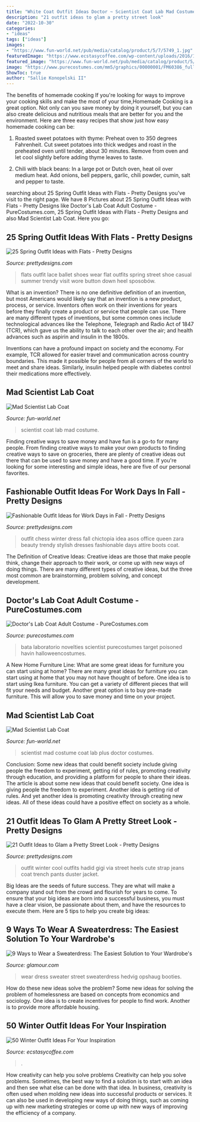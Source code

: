 ```yaml
---
title: "White Coat Outfit Ideas Doctor ~ Scientist Coat Lab Mad Costume"
description: "21 outfit ideas to glam a pretty street look"
date: "2022-10-30"
categories:
- "ideas"
tags: ["ideas"]
images:
- "https://www.fun-world.net/pub/media/catalog/product/5/7/5749_1.jpg"
featuredImage: "https://www.ecstasycoffee.com/wp-content/uploads/2016/11/White-Coats-Styles-How-To-Wear-Them.jpg"
featured_image: "https://www.fun-world.net/pub/media/catalog/product/5/4/5428_1.jpg"
image: "https://www.purecostumes.com/mm5/graphics/00000001/FM60386_full_1.jpg"
ShowToc: true
author: "Sallie Konopelski II"
---
```



The benefits of homemade cooking
If you're looking for ways to improve your cooking skills and make the most of your time,Homemade Cooking is a great option. Not only can you save money by doing it yourself, but you can also create delicious and nutritious meals that are better for you and the environment. Here are three easy recipes that show just how easy homemade cooking can be: 
1. Roasted sweet potatoes with thyme: Preheat oven to 350 degrees Fahrenheit. Cut sweet potatoes into thick wedges and roast in the preheated oven until tender, about 30 minutes. Remove from oven and let cool slightly before adding thyme leaves to taste. 

2. Chili with black beans: In a large pot or Dutch oven, heat oil over medium heat. Add onions, bell peppers, garlic, chili powder, cumin, salt and pepper to taste.

	

		
searching about 25 Spring Outfit Ideas with Flats - Pretty Designs you've visit to the right page. We have 8 Pictures about 25 Spring Outfit Ideas with Flats - Pretty Designs like Doctor&#039;s Lab Coat Adult Costume - PureCostumes.com, 25 Spring Outfit Ideas with Flats - Pretty Designs and also Mad Scientist Lab Coat. Here you go:
		
    
## 25 Spring Outfit Ideas With Flats - Pretty Designs

<img loading=lazy src="http://www.prettydesigns.com/wp-content/uploads/2016/03/Black-Lace-up-Flats.jpg" onerror="this.onerror=null;this.src='https://tse2.mm.bing.net/th?id=OIP.cTsOg43vj6EUAEt8DoSa0gHaOA&amp;pid=15.1';" alt="25 Spring Outfit Ideas with Flats - Pretty Designs">

_Source: prettydesigns.com_

>flats outfit lace ballet shoes wear flat outfits spring street shoe casual summer trendy visit wore button down heel sposobów. 

	

What is an invention?
There is no one definitive definition of an invention, but most Americans would likely say that an invention is a new product, process, or service.  Inventors often work on their inventions for years before they finally create a product or service that people can use. 
There are many different types of inventions, but some common ones include technological advances like the Telephone, Telegraph and Radio Act of 1847 (TCR), which gave us the ability to talk to each other over the air; and health advances such as aspirin and insulin in the 1800s. 

Inventions can have a profound impact on society and the economy. For example, TCR allowed for easier travel and communication across country boundaries. This made it possible for people from all corners of the world to meet and share ideas. Similarly, insulin helped people with diabetes control their medications more effectively.

    
## Mad Scientist Lab Coat

<img loading=lazy src="https://www.fun-world.net/pub/media/catalog/product/5/4/5428_1.jpg" onerror="this.onerror=null;this.src='https://tse2.mm.bing.net/th?id=OIP.8CuKwk7JdQd95Onkw6Fk1gHaOS&amp;pid=15.1';" alt="Mad Scientist Lab Coat">

_Source: fun-world.net_

>scientist coat lab mad costume. 

	

Finding creative ways to save money and have fun is a go-to for many people. From finding creative ways to make your own products to finding creative ways to save on groceries, there are plenty of creative ideas out there that can be used to save money and have a good time. If you're looking for some interesting and simple ideas, here are five of our personal favorites.

    
## Fashionable Outfit Ideas For Work Days In Fall - Pretty Designs

<img loading=lazy src="https://www.prettydesigns.com/wp-content/uploads/2014/07/Stylish-Trendy-Outfit-Idea.jpg" onerror="this.onerror=null;this.src='https://tse2.mm.bing.net/th?id=OIP.CKtQOF4bfdWuYauX794bwgHaK3&amp;pid=15.1';" alt="Fashionable Outfit Ideas for Work Days in Fall - Pretty Designs">

_Source: prettydesigns.com_

>outfit chess winter dress fall chictopia idea asos office queen zara beauty trendy stylish dresses fashionable days attire boots coat. 

	

The Definition of Creative Ideas:
Creative ideas are those that make people think, change their approach to their work, or come up with new ways of doing things. There are many different types of creative ideas, but the three most common are brainstorming, problem solving, and concept development.

    
## Doctor&#039;s Lab Coat Adult Costume - PureCostumes.com

<img loading=lazy src="https://www.purecostumes.com/mm5/graphics/00000001/FM60386_full_1.jpg" onerror="this.onerror=null;this.src='https://tse2.mm.bing.net/th?id=OIP.Uvy6Skgw24maHvSRJ1qt7wHaLO&amp;pid=15.1';" alt="Doctor&#039;s Lab Coat Adult Costume - PureCostumes.com">

_Source: purecostumes.com_

>bata laboratorio novelties scientist purecostumes target poisoned havin halloweencostumes. 

	

A New Home Furniture Line: What are some great ideas for furniture you can start using at home?
There are many great ideas for furniture you can start using at home that you may not have thought of before. One idea is to start using Ikea furniture. You can get a variety of different pieces that will fit your needs and budget. Another great option is to buy pre-made furniture. This will allow you to save money and time on your project.

    
## Mad Scientist Lab Coat

<img loading=lazy src="https://www.fun-world.net/pub/media/catalog/product/5/7/5749_1.jpg" onerror="this.onerror=null;this.src='https://tse2.mm.bing.net/th?id=OIP.K7i8NpFewSsZValoPuTqggHaMO&amp;pid=15.1';" alt="Mad Scientist Lab Coat">

_Source: fun-world.net_

>scientist mad costume coat lab plus doctor costumes. 

	

Conclusion: Some new ideas that could benefit society include giving people the freedom to experiment, getting rid of rules, promoting creativity through education, and providing a platform for people to share their ideas.
The article is about some new ideas that could benefit society. One idea is giving people the freedom to experiment. Another idea is getting rid of rules. And yet another idea is promoting creativity through creating new ideas. All of these ideas could have a positive effect on society as a whole.

    
## 21 Outfit Ideas To Glam A Pretty Street Look - Pretty Designs

<img loading=lazy src="http://www.prettydesigns.com/wp-content/uploads/2016/01/Cool-Winter-Outfit.jpg" onerror="this.onerror=null;this.src='https://tse3.mm.bing.net/th?id=OIP.4G1YiFkPtR7BhQerwNGkfgHaMh&amp;pid=15.1';" alt="21 Outfit Ideas to Glam a Pretty Street Look - Pretty Designs">

_Source: prettydesigns.com_

>outfit winter cool outfits hadid gigi via street heels cute strap jeans coat trench pants duster jacket. 

	

Big Ideas are the seeds of future success. They are what will make a company stand out from the crowd and flourish for years to come. To ensure that your big ideas are born into a successful business, you must have a clear vision, be passionate about them, and have the resources to execute them. Here are 5 tips to help you create big ideas: 

    
## 9 Ways To Wear A Sweaterdress: The Easiest Solution To Your Wardrobe&#039;s

<img loading=lazy src="https://media.glamour.com/photos/56e1f5b862b398fa64cbda5a/master/w_1280%2Cc_limit/fashion-2016-02-sweater-dress-street-style-hedvig-opshaug-getty-main.jpg" onerror="this.onerror=null;this.src='https://tse4.mm.bing.net/th?id=OIP.Kg21ZmqHUETM6igIqWHuwQHaLH&amp;pid=15.1';" alt="9 Ways to Wear a Sweaterdress: The Easiest Solution to Your Wardrobe&#039;s">

_Source: glamour.com_

>wear dress sweater street sweaterdress hedvig opshaug booties. 

	

How do these new ideas solve the problem?
Some new ideas for solving the problem of homelessness are based on concepts from economics and sociology. One idea is to create incentives for people to find work. Another is to provide more affordable housing.

    
## 50 Winter Outfit Ideas For Your Inspiration

<img loading=lazy src="https://www.ecstasycoffee.com/wp-content/uploads/2016/11/White-Coats-Styles-How-To-Wear-Them.jpg" onerror="this.onerror=null;this.src='https://tse4.mm.bing.net/th?id=OIP.p0w1wPyqgZwKRYx_tWzxFwHaLH&amp;pid=15.1';" alt="50 Winter Outfit Ideas For Your Inspiration">

_Source: ecstasycoffee.com_

>. 

	

How creativity can help you solve problems
Creativity can help you solve problems. Sometimes, the best way to find a solution is to start with an idea and then see what else can be done with that idea. In business, creativity is often used when molding new ideas into successful products or services. It can also be used in developing new ways of doing things, such as coming up with new marketing strategies or come up with new ways of improving the efficiency of a company.

